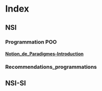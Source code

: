 # Index

## NSI

### Programmation POO

#### [Notion_de_Paradigmes-Introduction](/Doc/NSI/Programmation_POO/Notion_de_Paradigmes-Introduction.ipynb)

### Recommendations_programmations

## NSI-SI

### 
